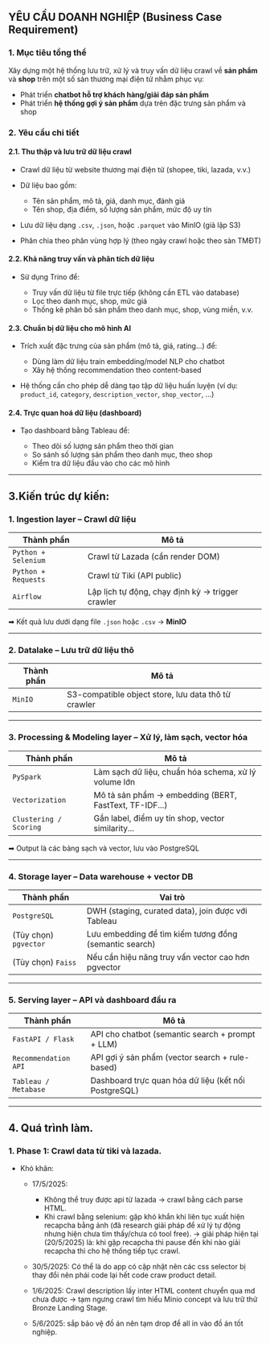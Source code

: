 ## YÊU CẦU DOANH NGHIỆP (Business Case Requirement)

### 1. Mục tiêu tổng thể

Xây dựng một hệ thống lưu trữ, xử lý và truy vấn dữ liệu crawl về **sản phẩm** và **shop** trên một số sàn thương mại điện tử nhằm phục vụ:

* Phát triển **chatbot hỗ trợ khách hàng/giải đáp sản phẩm**
* Phát triển **hệ thống gợi ý sản phẩm** dựa trên đặc trưng sản phẩm và shop

### 2. Yêu cầu chi tiết

#### 2.1. Thu thập và lưu trữ dữ liệu crawl

* Crawl dữ liệu từ website thương mại điện tử (shopee, tiki, lazada, v.v.)
* Dữ liệu bao gồm:

  * Tên sản phẩm, mô tả, giá, danh mục, đánh giá
  * Tên shop, địa điểm, số lượng sản phẩm, mức độ uy tín
* Lưu dữ liệu dạng `.csv`, `.json`, hoặc `.parquet` vào MinIO (giả lập S3)
* Phân chia theo phân vùng hợp lý (theo ngày crawl hoặc theo sàn TMĐT)

#### 2.2. Khả năng truy vấn và phân tích dữ liệu

* Sử dụng Trino để:

  * Truy vấn dữ liệu từ file trực tiếp (không cần ETL vào database)
  * Lọc theo danh mục, shop, mức giá
  * Thống kê phân bố sản phẩm theo danh mục, shop, vùng miền, v.v.

#### 2.3. Chuẩn bị dữ liệu cho mô hình AI

* Trích xuất đặc trưng của sản phẩm (mô tả, giá, rating...) để:

  * Dùng làm dữ liệu train embedding/model NLP cho chatbot
  * Xây hệ thống recommendation theo content-based
* Hệ thống cần cho phép dễ dàng tạo tập dữ liệu huấn luyện (ví dụ: `product_id`, `category`, `description_vector`, `shop_vector`, ...)

#### 2.4. Trực quan hoá dữ liệu (dashboard)

* Tạo dashboard bằng Tableau để:

  * Theo dõi số lượng sản phẩm theo thời gian
  * So sánh số lượng sản phẩm theo danh mục, theo shop
  * Kiểm tra dữ liệu đầu vào cho các mô hình

---

## 3.Kiến trúc dự kiến:



### 1. Ingestion layer – Crawl dữ liệu

| Thành phần          | Mô tả|
| ------------------- | ---|
| `Python + Selenium` | Crawl từ Lazada (cần render DOM)|
| `Python + Requests` | Crawl từ Tiki (API public)|
| `Airflow`           | Lập lịch tự động, chạy định kỳ → trigger crawler|

➡ Kết quả lưu dưới dạng file `.json` hoặc `.csv` → **MinIO**

---

### 2. Datalake – Lưu trữ dữ liệu thô

| Thành phần | Mô tả                                               |
| ---------- | --------------------------------------------------- |
| `MinIO`    | S3-compatible object store, lưu data thô từ crawler |

---

### 3. Processing & Modeling layer – Xử lý, làm sạch, vector hóa

| Thành phần             | Mô tả                                                  |
| ---------------------- | ------------------------------------------------------ |
| `PySpark`              | Làm sạch dữ liệu, chuẩn hóa schema, xử lý volume lớn   |
| `Vectorization`        | Mô tả sản phẩm → embedding (BERT, FastText, TF-IDF...) |
| `Clustering / Scoring` | Gắn label, điểm uy tín shop, vector similarity...      |

➡ Output là các bảng sạch và vector, lưu vào PostgreSQL

---

### 4. Storage layer – Data warehouse + vector DB

| Thành phần            | Vai trò                                                |
| --------------------- | ------------------------------------------------------ |
| `PostgreSQL`          | DWH (staging, curated data), join được với Tableau     |
| (Tùy chọn) `pgvector` | Lưu embedding để tìm kiếm tương đồng (semantic search) |
| (Tùy chọn) `Faiss`    | Nếu cần hiệu năng truy vấn vector cao hơn pgvector     |

---

### 5. Serving layer – API và dashboard đầu ra

| Thành phần           | Mô tả                                                |
| -------------------- | ---------------------------------------------------- |
| `FastAPI / Flask`    | API cho chatbot (semantic search + prompt + LLM)     |
| `Recommendation API` | API gợi ý sản phẩm (vector search + rule-based)      |
| `Tableau / Metabase` | Dashboard trực quan hóa dữ liệu (kết nối PostgreSQL) |

---

## 4. Quá trình làm.
### 1. Phase 1: Crawl data từ tiki và lazada.
- Khó khăn: 
  - 17/5/2025:
    - Không thể truy được api từ lazada -> crawl bằng cách parse HTML.
    - Khi crawl bằng selenium: gặp khó khắn khi liên tục xuất hiện recapcha bằng ảnh (đã research giải pháp để xử lý tự động nhưng hiện chưa tìm thấy/chưa có tool free). -> giải pháp hiện tại (20/5/2025) là: khi gặp recapcha thì pause đến khi nào giải recapcha thì cho hệ thống tiếp tục crawl.

  - 30/5/2025: Có thể là do app có cập nhật nên các css selector bị thay đổi nên phải code lại hết code craw product detail.
  - 1/6/2025: Crawl description lấy inter HTML content chuyển qua md chưa được -> tạm ngưng crawl tìm hiểu Minio concept và lưu trữ thử Bronze Landing Stage.
  - 5/6/2025: sắp bảo vệ đồ án nên tạm drop để all in vào đồ án tốt nghiệp.
  





